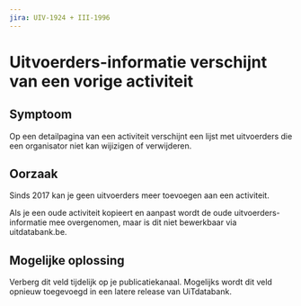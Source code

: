```yaml
---
jira: UIV-1924 + III-1996
---
```


# Uitvoerders-informatie verschijnt van een vorige activiteit

## Symptoom

Op een detailpagina van een activiteit verschijnt een lijst met uitvoerders die een organisator niet kan wijizigen of verwijderen.

## Oorzaak

Sinds 2017 kan je geen uitvoerders meer toevoegen aan een activiteit.

Als je een oude activiteit kopieert en aanpast wordt de oude uitvoerders-informatie mee overgenomen, maar is dit niet bewerkbaar via uitdatabank.be.

## Mogelijke oplossing

Verberg dit veld tijdelijk op je publicatiekanaal. Mogelijks wordt dit veld opnieuw toegevoegd in een latere release van UiTdatabank.

